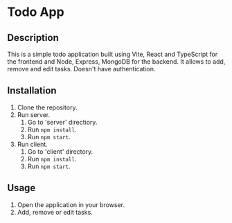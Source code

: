 # Todo App

## Description

This is a simple todo application built using Vite, React and TypeScript for the frontend and Node, Express, MongoDB for the backend. It allows to add, remove and edit tasks. Doesn't have authentication.

## Installation

1. Clone the repository.
2. Run server.
   1. Go to 'server' directiory.
   2. Run `npm install`.
   3. Run `npm start`.
3. Run client.
   1. Go to 'client' directory.
   2. Run `npm install`.
   3. Run `npm start`.

## Usage

1. Open the application in your browser.
2. Add, remove or edit tasks.
